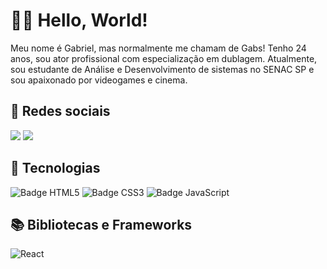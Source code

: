 # 👨‍💻 Hello, World!
Meu nome é Gabriel, mas normalmente me chamam de Gabs! Tenho 24 anos, sou ator profissional com especialização em dublagem. Atualmente, sou estudante de Análise e Desenvolvimento de sistemas no SENAC SP e sou apaixonado por videogames e cinema.

## 🔗 Redes sociais
<div align = "left">
    <a href="https://www.linkedin.com/in/gabriel-rodrigues-7227a8260/" target ="_blank"><img src="https://img.shields.io/badge/LinkedIn-28995d?style=for-the-badge&logo=linkedin&logoColor=white" target="_blank"></a>
    <a href="https://www.instagram.com/gabsrodrigues.dub/" target ="_blank"><img src="https://img.shields.io/badge/-Instagram-28995d?style=for-the-badge&logo=instagram&logoColor=white" target="_blank"></a>
</div>

## 🚀 Tecnologias
<p>
  <img loadind="lazy" alt="Badge HTML5" src ="https://img.shields.io/badge/HTML5-FF8408">
  <img loading="lazy" alt="Badge CSS3" src="https://img.shields.io/badge/CSS3-blue">
  <img loading="lazy" alt="Badge JavaScript" src="https://img.shields.io/badge/JavaScript-FFDE08">
</p>

## 📚 Bibliotecas e Frameworks
![React](https://img.shields.io/badge/React-20232A?style=for-the-badge&logo=react&logoColor=61DAFB)

